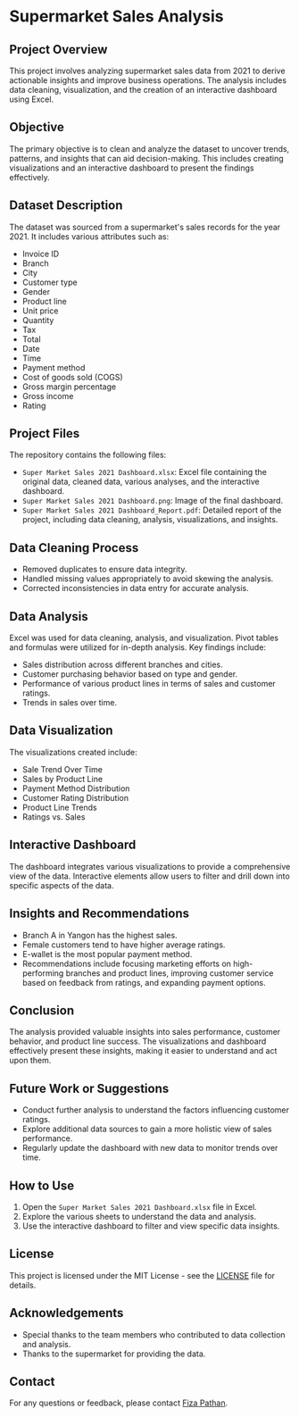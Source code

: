# Supermarket Sales Analysis

## Project Overview
This project involves analyzing supermarket sales data from 2021 to derive actionable insights and improve business operations. The analysis includes data cleaning, visualization, and the creation of an interactive dashboard using Excel.

## Objective
The primary objective is to clean and analyze the dataset to uncover trends, patterns, and insights that can aid decision-making. This includes creating visualizations and an interactive dashboard to present the findings effectively.

## Dataset Description
The dataset was sourced from a supermarket's sales records for the year 2021. It includes various attributes such as:
- Invoice ID
- Branch
- City
- Customer type
- Gender
- Product line
- Unit price
- Quantity
- Tax
- Total
- Date
- Time
- Payment method
- Cost of goods sold (COGS)
- Gross margin percentage
- Gross income
- Rating

## Project Files
The repository contains the following files:
- `Super Market Sales 2021 Dashboard.xlsx`: Excel file containing the original data, cleaned data, various analyses, and the interactive dashboard.
- `Super Market Sales 2021 Dashboard.png`: Image of the final dashboard.
- `Super Market Sales 2021 Dashboard_Report.pdf`: Detailed report of the project, including data cleaning, analysis, visualizations, and insights.

## Data Cleaning Process
- Removed duplicates to ensure data integrity.
- Handled missing values appropriately to avoid skewing the analysis.
- Corrected inconsistencies in data entry for accurate analysis.

## Data Analysis
Excel was used for data cleaning, analysis, and visualization. Pivot tables and formulas were utilized for in-depth analysis. Key findings include:
- Sales distribution across different branches and cities.
- Customer purchasing behavior based on type and gender.
- Performance of various product lines in terms of sales and customer ratings.
- Trends in sales over time.

## Data Visualization
The visualizations created include:
- Sale Trend Over Time
- Sales by Product Line
- Payment Method Distribution
- Customer Rating Distribution
- Product Line Trends
- Ratings vs. Sales

## Interactive Dashboard
The dashboard integrates various visualizations to provide a comprehensive view of the data. Interactive elements allow users to filter and drill down into specific aspects of the data.

## Insights and Recommendations
- Branch A in Yangon has the highest sales.
- Female customers tend to have higher average ratings.
- E-wallet is the most popular payment method.
- Recommendations include focusing marketing efforts on high-performing branches and product lines, improving customer service based on feedback from ratings, and expanding payment options.

## Conclusion
The analysis provided valuable insights into sales performance, customer behavior, and product line success. The visualizations and dashboard effectively present these insights, making it easier to understand and act upon them.

## Future Work or Suggestions
- Conduct further analysis to understand the factors influencing customer ratings.
- Explore additional data sources to gain a more holistic view of sales performance.
- Regularly update the dashboard with new data to monitor trends over time.

## How to Use
1. Open the `Super Market Sales 2021 Dashboard.xlsx` file in Excel.
2. Explore the various sheets to understand the data and analysis.
3. Use the interactive dashboard to filter and view specific data insights.

## License
This project is licensed under the MIT License - see the [LICENSE](LICENSE) file for details.

## Acknowledgements
- Special thanks to the team members who contributed to data collection and analysis.
- Thanks to the supermarket for providing the data.

## Contact
For any questions or feedback, please contact [Fiza Pathan](mailto:fizapathan2102@gmail.com).
